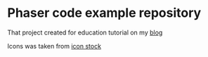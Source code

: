 # Phaser code example repository 
That project created for education tutorial on my [blog](https://witex.org) 


Icons was taken from [icon stock](https://icons8.com/)
